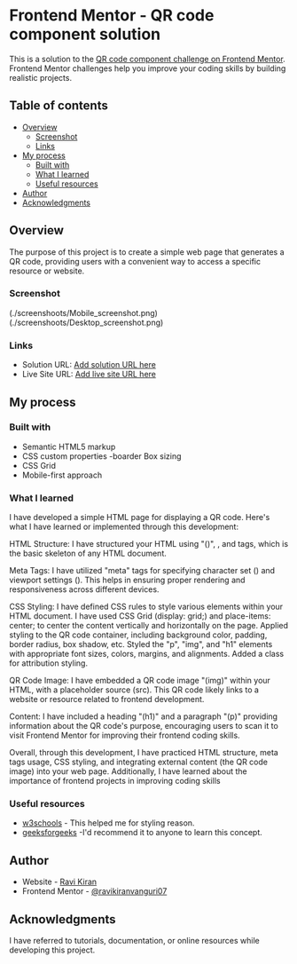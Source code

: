 # Frontend Mentor - QR code component solution

This is a solution to the [QR code component challenge on Frontend Mentor](https://www.frontendmentor.io/challenges/qr-code-component-iux_sIO_H). Frontend Mentor challenges help you improve your coding skills by building realistic projects. 

## Table of contents

- [Overview](#overview)
  - [Screenshot](#screenshot)
  - [Links](#links)
- [My process](#my-process)
  - [Built with](#built-with)
  - [What I learned](#what-i-learned)
  - [Useful resources](#useful-resources)
- [Author](#author)
- [Acknowledgments](#acknowledgments)

## Overview

The purpose of this project is to create a simple web page that generates a QR code, providing users with a convenient way to access a specific resource or website.

### Screenshot

(./screenshoots/Mobile_screenshot.png)
(./screenshoots/Desktop_screenshot.png)

### Links

- Solution URL: [Add solution URL here](https://your-solution-url.com)
- Live Site URL: [Add live site URL here](https://your-live-site-url.com)

## My process

### Built with

- Semantic HTML5 markup
- CSS custom properties -boarder Box sizing
- CSS Grid
- Mobile-first approach


### What I learned


I have developed a simple HTML page for displaying a QR code. Here's what I have learned or implemented through this development:

HTML Structure: 
I have structured your HTML using "(<html>)", <head>, and <body> tags, which is the basic skeleton of any HTML document.

Meta Tags:
I have utilized "meta" tags for specifying character set (<meta charset="utf-8">) and viewport settings (<meta name="viewport" content="width=device-width, initial-scale=1">). This helps in ensuring proper rendering and responsiveness across different devices.

CSS Styling:
I have defined CSS rules to style various elements within your HTML document.
I have used CSS Grid (display: grid;) and place-items: center; to center the content vertically and horizontally on the page.
Applied styling to the QR code container, including background color, padding, border radius, box shadow, etc.
Styled the "p", "img", and "h1" elements with appropriate font sizes, colors, margins, and alignments.
Added a class for attribution styling.

QR Code Image:
I have embedded a QR code image "(img)" within your HTML, with a placeholder source (src). This QR code likely links to a website or resource related to frontend development.

Content:
I have included a heading "(h1)" and a paragraph "(p)" providing information about the QR code's purpose, encouraging users to scan it to visit Frontend Mentor for improving their frontend coding skills.

Overall, through this development, I have practiced HTML structure, meta tags usage, CSS styling, and integrating external content (the QR code image) into your web page. Additionally, I have learned about the importance of frontend projects in improving coding skills


### Useful resources

- [w3schools](https://www.w3schools.com) - This helped me for styling reason.
- [geeksforgeeks](https://www.geeksforgeeks.org/) -I'd recommend it to anyone to learn this concept.

## Author

- Website - [Ravi Kiran](https://www.your-site.com)
- Frontend Mentor - [@ravikiranvanguri07](https://www.frontendmentor.io/profile/ravikiranvanguri07)

## Acknowledgments

I have referred to tutorials, documentation, or online resources while developing this project.
